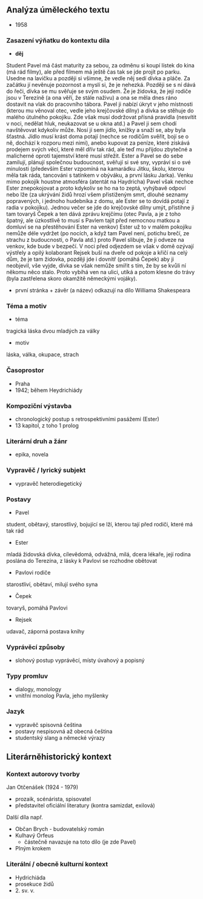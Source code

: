 ## Analýza úměleckého textu

- 1958

### Zasazení výňatku do kontextu díla

- **děj**

Student Pavel má část maturity za sebou, za odměnu si koupí lístek do kina (má rád filmy), ale před filmem má ještě čas tak se jde projít po parku. Usedne na lavičku a později si všimne, že vedle něj sedí dívka a pláče. Za začátku jí nevěnuje pozornost a myslí si, že je nehezká. Později se s ní dává do řeči, dívka se mu svěřuje se svým osudem. Že je židovka, že její rodiče jsou v Terezíně (a ona věří, že stále naživu) a ona se měla dnes ráno dostavit na vlak do pracovního tábora. Pavel ji nabízí úkryt v jeho místnosti (kterou mu věnoval otec, vedle jeho krejčovské dílny) a dívka se stěhuje do malého útulného pokojíku. Zde však musí dodržovat přísná pravidla (nesvítit v noci, nedělat hluk, neukazovat se u okna atd.) a Pavel ji sem chodí navštěvovat kdykoliv může. Nosí jí sem jídlo, knížky a snaží se, aby byla šťastná. Jídlo musí krást doma potají (nechce se rodičům svěřit, bojí se o ně, dochází k rozporu mezi nimi), anebo kupovat za peníze, které získává prodejem svých věcí, které měl dřív tak rád, ale teď mu přijdou zbytečné a malicherné oproti tajemství které musí střežit. Ester a Pavel se do sebe zamilují, plánují společnou budoucnost, svěřují si své sny, vypráví si o své minulosti (především Ester vzpomíná na kamarádku Jitku, školu, kterou měla tak ráda, tancováni s tatínkem v obýváku, a první lásku Jarka). Venku mimo pokojík houstne atmosféra (atentát na Haydricha) Pavel však nechce Ester znepokojovat a proto kdykoliv se ho na to zeptá, vyhýbavě odpoví nebo lže (za ukrývání židů hrozí všem přistiženým smrt, dlouhé seznamy popravených, i jednoho hudebníka z domu, ale Ester se to dovídá potají z radia v pokojíku). Jednou večer se jde do krejčovské dílny umýt, přistihne ji tam tovaryš Čepek a ten dává zprávu krejčímu (otec Pavla, a je z toho špatný, ale úzkostlivě to musí s Pavlem tajit před nemocnou matkou a domluví se na přestěhování Ester na venkov) Ester už to v malém pokojíku nemůže déle vydržet (po nocích, a když tam Pavel není, potichu brečí, ze strachu z budoucnosti, o Pavla atd.) proto Pavel slibuje, že ji odveze na venkov, kde bude v bezpečí. V noci před odjezdem se však v domě ozývají výstřely a opilý kolaborant Rejsek buší na dveře od pokoje a křičí na celý dům, že je tam židovka, později jde i dovnitř (pomáhá Čepek) aby ji neobjevil, vše vyjde, dívka se však nemůže smířit s tím, že by se kvůli ní někomu něco stalo. Proto vybíhá ven na ulici, utíká a potom klesne do trávy (byla zastřelena skoro okamžitě německými vojáky).

- první stránka + závěr (a název) odkazují na dílo Williama Shakespeara

### Téma a motiv

- téma

tragická láska dvou mladých za války

- motiv

láska, válka, okupace, strach

### Časoprostor

- Praha
- 1942; během Heydrichiády

### Kompoziční výstavba

- chronologický postup s retrospektivními pasážemi (Ester)
- 13 kapitol, z toho 1 prolog

### Literární druh a žánr

- epika, novela

### Vypravěč / lyrický subjekt

- vypravěč heterodiegetický

### Postavy

- Pavel

student, obětavý, starostlivý, bojující se lží, kterou tají před rodiči, které má tak rád

- Ester

mladá židovská dívka, cílevědomá, odvážná, milá, dcera lékaře, její rodina poslána do Terezína, z lásky k Pavlovi se rozhodne obětovat

- Pavlovi rodiče

starostliví, obětaví, milují svého syna

- Čepek

tovaryš, pomáhá Pavlovi

- Rejsek

udavač, záporná postava knihy

### Vyprávěcí způsoby

- slohový postup vyprávěcí, místy úvahový a popisný

### Typy promluv

- dialogy, monology
- vnitřní monolog Pavla, jeho myšlenky

### Jazyk

- vypravěč spisovná čeština
- postavy nespisovná až obecná čeština
- studentský slang a německé výrazy

## Literárněhistorický kontext

### Kontext autorovy tvorby

Jan Otčenášek (1924 - 1979)
- prozaik, scénárista, spisovatel
- představitel oficiální literatury (kontra samizdat, exilová)

Další díla např.
- Občan Brych - budovatelský román
- Kulhavý Orfeus
    - částečně navazuje na toto dílo (je zde Pavel)
- Plným krokem

### Literální / obecně kulturní kontext

- Hydrichiáda
- prosekuce židů
- 2\. sv. v.

